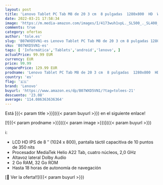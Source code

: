 ```yaml
---
layout: post
title: 'Lenovo Tablet PC Tab M8 de 20 3 cm  8 pulgadas  1280x800  HD  WideView Touch   Quad-Core  2GB RAM  32GB eMCP  Wi-Fi  Android 10  Gris'
date: 2022-03-21 17:58:34
image: 'https://m.media-amazon.com/images/I/4173wuh1vpL._SL500_._SL400_.jpg'
comments: true
category: ofertas
author: 'tole.es'
slug: 'B07WXD5VN1-es Lenovo Tablet PC Tab M8 de 20 3 cm 8 pulgadas 1280x800 HD...'
sku: 'B07WXD5VN1-es'
tags: [ 'Informática','Tablets','android','lenovo', ]
actualPrice: 99.99 EUR
currency: EUR
price: 99.99
comparePrice: 129.99 EUR
prodname: 'Lenovo Tablet PC Tab M8 de 20 3 cm  8 pulgadas  1280x800  HD  WideView Touch   Quad-Core  2GB RAM  32GB eMCP  Wi-Fi  Android 10  Gris'
country: 'es'
flag: '🇪🇸'
brand: 'Lenovo'
buyurl: 'https://www.amazon.es/dp/B07WXD5VN1/?tag=tolees-21'
descuento: '23.08'
average: '114.086363636364'
---
```


Está [{{< param title >}}]({{< param buyurl >}}) en el siguiente enlace!

[![{{< param prodname >}}]({{< param image >}})]({{< param buyurl >}})

ℹ️:

- LCD HD IPS de 8 ″ (1024 x 800), pantalla táctil capacitiva de 10 puntos de 350 nits
- Procesador MediaTek Helio A22 Tab, cuatro núcleos, 2,0 GHz
- Altavoz lateral Dolby Audio
- 2 Go RAM, 32 Go ROM
- Hasta 18 horas de autonomía de navegación

[🛒 Ver la oferta!!]({{< param buyurl >}})
